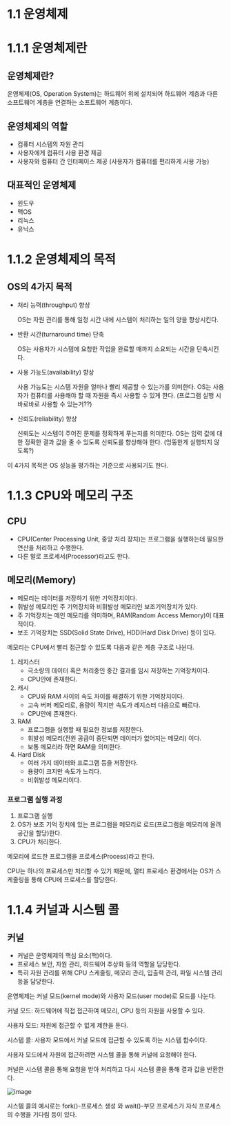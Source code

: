 # 1.1 운영체제

# 1.1.1 운영체제란

## 운영체제란?

운영체제(OS, Operation System)는 하드웨어 위에 설치되어 하드웨어 계층과 다른 소프트웨어 계층을 연결하는 소프트웨어 계층이다.

## 운영체제의 역할

- 컴퓨터 시스템의 자원 관리
- 사용자에게 컴퓨터 사용 환경 제공
- 사용자와 컴퓨터 간 인터페이스 제공 (사용자가 컴퓨터를 편리하게 사용 가능)

## 대표적인 운영체제

- 윈도우
- 맥OS
- 리눅스
- 유닉스

# 1.1.2 운영체제의 목적

## OS의 4가지 목적

- 처리 능력(throughput) 향상
    
    OS는 자원 관리를 통해 일정 시간 내에 시스템이 처리하는 일의 양을 향상시킨다.
    
- 반환 시간(turnaround time) 단축
    
    OS는 사용자가 시스템에 요청한 작업을 완료할 때까지 소요되는 시간을 단축시킨다.
    
- 사용 가능도(availability) 향상
    
    사용 가능도는 시스템 자원을 얼마나 빨리 제공할 수 있는가를 의미한다. OS는 사용자가 컴퓨터를 사용해야 할 때 자원을 즉시 사용할 수 있게 한다. (프로그램 실행 시 바로바로 사용할 수 있는거??)
    
- 신뢰도(reliability) 향상
    
    신뢰도는 시스템이 주어진 문제를 정확하게 푸는지를 의미한다. OS는 입력 값에 대한 정확한 결과 값을 줄 수 있도록 신뢰도를 향상해야 한다. (엉뚱한게 실행되지 않도록?)
    

이 4가지 목적은 OS 성능을 평가하는 기준으로 사용되기도 한다.

# 1.1.3 CPU와 메모리 구조

## CPU

- CPU(Center Processing Unit, 중앙 처리 장치)는 프로그램을 실행하는데 필요한 연산을 처리하고 수행한다.
- 다른 말로 프로세서(Processor)라고도 한다.

## 메모리(Memory)

- 메모리는 데이터를 저장하기 위한 기억장치이다.
- 휘발성 메모리인 주 기억장치와 비휘발성 메모리인 보조기억장치가 있다.
- 주 기억장치는 메인 메모리를 의미하며, RAM(Random Access Memory)이 대표적이다.
- 보조 기억장치는 SSD(Solid State Drive), HDD(Hard Disk Drive) 등이 있다.

메모리는 CPU에서 빨리 접근할 수 있도록 다음과 같은 계층 구조로 나뉜다.

1. 레지스터 
    - 극소량의 데이터 혹은 처리중인 중간 결과를 임시 저장하는 기억장치이다.
    - CPU안에 존재한다.
2. 캐시
    - CPU와 RAM 사이의 속도 차이를 해결하기 위한 기억장치이다.
    - 고속 버퍼 메모리로, 용량이 적지만 속도가 레지스터 다음으로 빠르다.
    - CPU안에 존재한다.
3. RAM
    - 프로그램을 실행할 때 필요한 정보를 저장한다.
    - 휘발성 메모리(전원 공급이 중단되면 데이터가 없어지는 메모리) 이다.
    - 보통 메모리라 하면 RAM을 의미한다.
4. Hard Disk
    - 여러 가지 데이터와 프로그램 등을 저장한다.
    - 용량이 크지만 속도가 느리다.
    - 비휘발성 메모리이다.
    

### 프로그램 실행 과정

1. 프로그램 실행
2. OS가 보조 기억 장치에 있는 프로그램을 메모리로 로드(프로그램을 메모리에 올려 공간을 할당)한다.
3. CPU가 처리한다.

메모리에 로드한 프로그램을 프로세스(Process)라고 한다.

CPU는 하나의 프로세스만 처리할 수 있기 때문에, 멀티 프로세스 환경에서는 OS가 스케줄링을 통해 CPU에 프로세스를 할당한다.

# 1.1.4 커널과 시스템 콜

## 커널

- 커널은 운영체제의 핵심 요소(핵)이다.
- 프로세스 보안, 자원 관리, 하드웨어 추상화 등의 역할을 담당한다.
- 특히 자원 관리를 위해 CPU 스케줄링, 메모리 관리, 입출력 관리, 파일 시스템 관리 등을 담당한다.

운영체제는 커널 모드(kernel mode)와 사용자 모드(user mode)로 모드를 나눈다.

커널 모드: 하드웨어에 직접 접근하여 메모리, CPU 등의 자원을 사용할 수 있다.

사용자 모드: 자원에 접근할 수 없게 제한을 둔다.

시스템 콜: 사용자 모드에서 커널 모드에 접근할 수 있도록 하는 시스템 함수이다.

사용자 모드에서 자원에 접근하려면 시스템 콜을 통해 커널에 요청해야 한다.

커널은 시스템 콜을 통해 요청을 받아 처리하고 다시 시스템 콜을 통해 결과 값을 반환한다.

![image](https://github.com/reasonyi/CS_Study/assets/66377159/ecdd1d47-4912-4655-b826-0f1a81eea57b)

시스템 콜의 예시로는 fork()-프로세스 생성 와 wait()-부모 프로세스가 자식 프로세스의 수행을 기다림 등이 있다.
